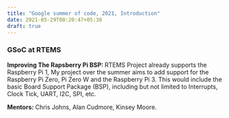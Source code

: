 ```yaml
---
title: "Google summer of code, 2021, Introduction"
date: 2021-05-29T00:20:47+05:30
draft: true
---
```


<h3> GSoC at RTEMS </h3>
<p><strong><strong>Improving The Rapsberry Pi BSP: </strong></strong>
RTEMS Project already supports the Raspberry Pi 1, My project over the summer aims to add support for the Raspberry Pi Zero, Pi Zero W and the Raspberry Pi 3. This would include the basic Board Support Package (BSP), including but not limited to Interrupts, Clock Tick, UART, I2C, SPI, etc.
</p>
<strong>Mentors:</strong> Chris Johns, Alan Cudmore, Kinsey Moore.
